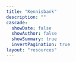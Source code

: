 ```yaml
---
title: "Kennisbank"
description: ""
cascade:
  showDate: false
  showAuthor: false
  showSummary: true
  invertPagination: true
layout: "resources"
---
```

